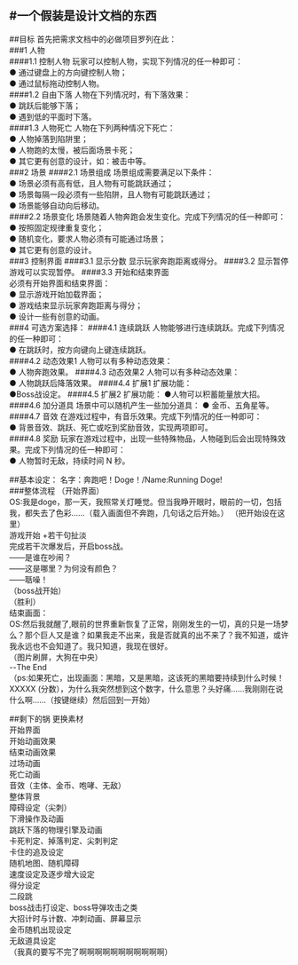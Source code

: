 #一个假装是设计文档的东西
----
##目标
首先把需求文档中的必做项目罗列在此：  
###1 人物  
####1.1 控制人物
玩家可以控制人物，实现下列情况的任一种即可：  
● 通过键盘上的方向键控制人物；  
● 通过鼠标拖动控制人物。  
####1.2 自由下落
人物在下列情况时，有下落效果：  
● 跳跃后能够下落；  
● 遇到低的平面时下落。  
####1.3 人物死亡
人物在下列两种情况下死亡：  
● 人物掉落到陷阱里；  
● 人物跑的太慢，被后面场景卡死；  
● 其它更有创意的设计，如：被击中等。  
###2 场景
####2.1 场景组成
场景组成需要满足以下条件：   
● 场景必须有高有低，且人物有可能跳跃通过；   
● 场景每隔一段必须有一些陷阱，且人物有可能跳跃通过；  
● 场景能够自动向后移动。  
####2.2 场景变化
场景随着人物奔跑会发生变化。完成下列情况的任一种即可：   
● 按照固定规律重复变化；  
● 随机变化，要求人物必须有可能通过场景；  
● 其它更有创意的设计。  
###3 控制界面
####3.1 显示分数
显示玩家奔跑距离或得分。
####3.2 显示暂停
游戏可以实现暂停。
####3.3 开始和结束界面  
必须有开始界面和结束界面：  
● 显示游戏开始加载界面；  
● 游戏结束显示玩家奔跑距离与得分；  
● 设计一些有创意的动画。  
###4 可选方案选择：
####4.1 连续跳跃
人物能够进行连续跳跃。完成下列情况的任一种即可：  
● 在跳跃时，按方向键向上键连续跳跃。  
####4.2 动态效果1 
人物可以有多种动态效果：  
● 人物奔跑效果。
####4.3 动态效果2
人物可以有多种动态效果：  
● 人物跳跃后降落效果。
####4.4 扩展1
扩展功能：  
●Boss战设定。
####4.5 扩展2
扩展功能：
●人物可以积蓄能量放大招。
####4.6 加分道具
场景中可以随机产生一些加分道具：
● 金币、五角星等。
####4.7 音效
在游戏过程中，有音乐效果。完成下列情况的任一种即可：  
● 背景音效、跳跃、死亡或吃到奖励音效，实现两项即可。  
####4.8 奖励
玩家在游戏过程中，出现一些特殊物品，人物碰到后会出现特殊效果。完成下列情况的任一种即可：  
● 人物暂时无敌，持续时间 N 秒。   


##基本设定：
名字：奔跑吧！Doge！/Name:Running Doge!  
###整体流程
（开始界面）   
OS:我是doge，那一天，我照常关灯睡觉。但当我睁开眼时，眼前的一切，包括我，都失去了色彩……（载入画面但不奔跑，几句话之后开始。）  （把开始设在这里）  
游戏开始  +若干句扯淡  
完成若干次爆发后，开启boss战。  
——是谁在吵闹？  
——这是哪里？为何没有颜色？  
——聒噪！  
（boss战开始）  
（胜利）  
结束画面：  
OS:然后我就醒了,眼前的世界重新恢复了正常，刚刚发生的一切，真的只是一场梦么？那个巨人又是谁？如果我走不出来，我是否就真的出不来了？我不知道，或许我永远也不会知道了。我只知道，我现在很好。  
（图片刷屏，大狗在中央）  
--The End  
（ps:如果死亡，出现画面：黑暗，又是黑暗，这该死的黑暗要持续到什么时候！XXXXX (分数），为什么我突然想到这个数字，什么意思？头好痛……我刚刚在说什么啊……（按键继续）然后回到一开始）  

##剩下的锅
更换素材  
开始界面  
开始动画效果  
结束动画效果  
过场动画  
死亡动画  
音效（主体、金币、咆哮、无敌）  
整体背景  
障碍设定（尖刺）  
下滑操作及动画  
跳跃下落的物理引擎及动画  
卡死判定、掉落判定、尖刺判定  
卡住的追及设定  
随机地图、随机障碍  
速度设定及逐步增大设定  
得分设定  
二段跳    
boss战击打设定、boss导弹攻击之类  
大招计时与计数、冲刺动画、屏幕显示  
金币随机出现设定  
无敌道具设定   
（我真的要写不完了啊啊啊啊啊啊啊啊啊啊啊）
